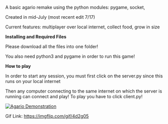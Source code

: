 A basic agario remake using the python modules: pygame, socket, 

Created in mid-July (most recent edit 7/17)

Current features: multiplayer over local internet, collect food, grow in size

__Installing and Required Files__

Please download all the files into one folder!

You also need python3 and pygame in order to run this game!

__How to play__

In order to start any session, you must first click on the server.py since this runs on your local internet

Then any computer connecting to the same internet on which the server is running can connect and play! To play you have to click client.py!


<a href="https://imgflip.com/gif/4d2g05"><img src="https://imgflip.com/embed/4d2g05" alt="Agario Demonstration" title="Agario Gif"/></a>

Gif Link: https://imgflip.com/gif/4d2g05
